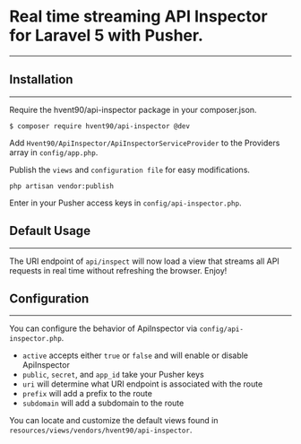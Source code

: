 # Real time streaming API Inspector for Laravel 5 with Pusher.
___

## Installation
___
Require the hvent90/api-inspector package in your composer.json.

`$ composer require hvent90/api-inspector @dev`

Add `Hvent90/ApiInspector/ApiInspectorServiceProvider` to the Providers array in `config/app.php`.

Publish the `views` and `configuration file` for easy modifications.

`php artisan vendor:publish`

Enter in your Pusher access keys in `config/api-inspector.php`.

## Default Usage
___
The URI endpoint of `api/inspect` will now load a view that streams all API requests in real time without refreshing the browser. Enjoy!

## Configuration
___

You can configure the behavior of ApiInspector via `config/api-inspector.php`.
* `active` accepts either `true` or `false` and will enable or disable ApiInspector
* `public`, `secret`, and `app_id` take your Pusher keys
* `uri` will determine what URI endpoint is associated with the route
* `prefix` will add a prefix to the route
* `subdomain` will add a subdomain to the route

You can locate and customize the default views found in `resources/views/vendors/hvent90/api-inspector`.
